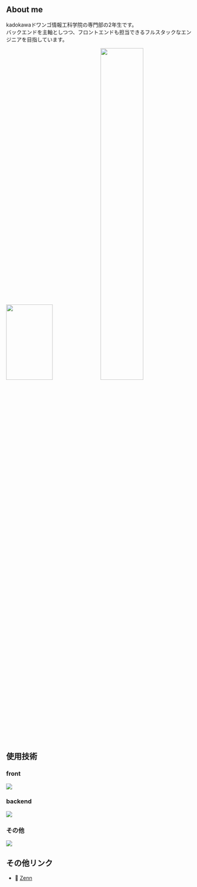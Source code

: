 ## About me
kadokawaドワンゴ情報工科学院の専門部の2年生です。<br>
バックエンドを主軸としつつ、フロントエンドも担当できるフルスタックなエンジニアを目指しています。<br>
<p float="left">
  <img width="50%" height="204px" src="https://github-readme-stats.vercel.app/api/top-langs?username=Takuya0202&theme=vue-dark&layout=compact"></img>
  <img width="48%" src="https://github-readme-stats.vercel.app/api?username=Takuya0202&show_icons=true&theme=vue-dark"></img>
</p>

## 使用技術
### front
![](https://skillicons.dev/icons?i=html,css,js,ts,tailwindcss,react)
### backend
![](https://skillicons.dev/icons?i=python,php,django,fastapi,laravel)
### その他
![](https://skillicons.dev/icons?i=docker,mysql,git,github)

## その他リンク  
- 📝 [Zenn](https://zenn.dev/amethyst)
